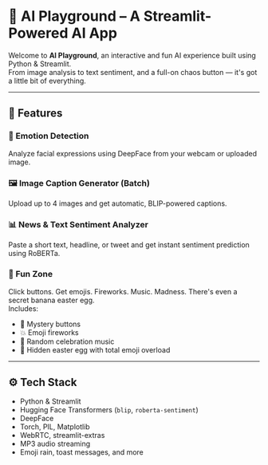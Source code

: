 # 🤖 AI Playground – A Streamlit-Powered AI App

Welcome to **AI Playground**, an interactive and fun AI experience built using Python & Streamlit.  
From image analysis to text sentiment, and a full-on chaos button — it's got a little bit of everything.

---

## 🚀 Features

### 🧬 Emotion Detection
Analyze facial expressions using DeepFace from your webcam or uploaded image.

### 🖼️ Image Caption Generator (Batch)
Upload up to 4 images and get automatic, BLIP-powered captions.

### 📊 News & Text Sentiment Analyzer
Paste a short text, headline, or tweet and get instant sentiment prediction using RoBERTa.

### 🎉 Fun Zone
Click buttons. Get emojis. Fireworks. Music. Madness. There's even a secret banana easter egg.  
Includes:
- 🔴 Mystery buttons  
- 💥 Emoji fireworks  
- 🎵 Random celebration music  
- 🥚 Hidden easter egg with total emoji overload

---

## ⚙️ Tech Stack

- Python & Streamlit
- Hugging Face Transformers (`blip`, `roberta-sentiment`)
- DeepFace
- Torch, PIL, Matplotlib
- WebRTC, streamlit-extras
- MP3 audio streaming
- Emoji rain, toast messages, and more
